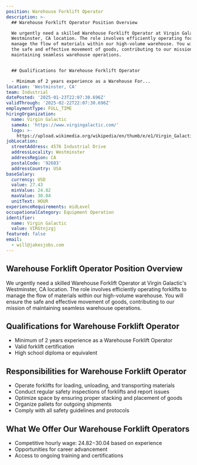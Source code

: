 ```yaml
---
position: Warehouse Forklift Operator
description: >-
  ## Warehouse Forklift Operator Position Overview

  We urgently need a skilled Warehouse Forklift Operator at Virgin Galactic's
  Westminster, CA location. The role involves efficiently operating forklifts to
  manage the flow of materials within our high-volume warehouse. You will ensure
  the safe and effective movement of goods, contributing to our mission of
  maintaining seamless warehouse operations.


  ## Qualifications for Warehouse Forklift Operator

  - Minimum of 2 years experience as a Warehouse For...
location: 'Westminster, CA'
team: Industrial
datePosted: '2025-01-23T22:07:30.696Z'
validThrough: '2025-02-22T22:07:30.696Z'
employmentType: FULL_TIME
hiringOrganization:
  name: Virgin Galactic
  sameAs: 'https://www.virgingalactic.com/'
  logo: >-
    https://upload.wikimedia.org/wikipedia/en/thumb/e/e1/Virgin_Galactic_logo_%282022%29.svg/1200px-Virgin_Galactic_logo_%282022%29.svg.png
jobLocation:
  streetAddress: 4576 Industrial Drive
  addressLocality: Westminster
  addressRegion: CA
  postalCode: '92683'
  addressCountry: USA
baseSalary:
  currency: USD
  value: 27.43
  minValue: 24.82
  maxValue: 30.04
  unitText: HOUR
experienceRequirements: midLevel
occupationalCategory: Equipment Operation
identifier:
  name: Virgin Galactic
  value: VIRGtnjzgj
featured: false
email:
  - will@jakesjobs.com
---
```




## Warehouse Forklift Operator Position Overview
We urgently need a skilled Warehouse Forklift Operator at Virgin Galactic's Westminster, CA location. The role involves efficiently operating forklifts to manage the flow of materials within our high-volume warehouse. You will ensure the safe and effective movement of goods, contributing to our mission of maintaining seamless warehouse operations.

## Qualifications for Warehouse Forklift Operator
- Minimum of 2 years experience as a Warehouse Forklift Operator
- Valid forklift certification
- High school diploma or equivalent

## Responsibilities for Warehouse Forklift Operator
- Operate forklifts for loading, unloading, and transporting materials
- Conduct regular safety inspections of forklifts and report issues
- Optimize space by ensuring proper stacking and placement of goods
- Organize pallets for outgoing shipments
- Comply with all safety guidelines and protocols

## What We Offer Our Warehouse Forklift Operators
- Competitive hourly wage: $24.82-$30.04 based on experience
- Opportunities for career advancement
- Access to ongoing training and certifications

